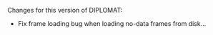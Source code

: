 Changes for this version of DIPLOMAT:
 - Fix frame loading bug when loading no-data frames from disk...
